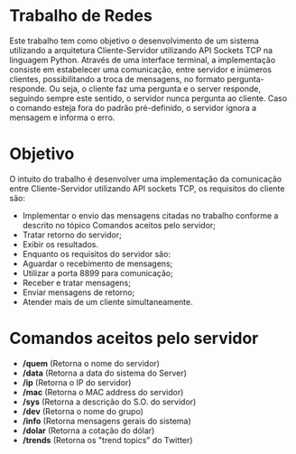 # Trabalho de Redes

Este trabalho tem como objetivo o desenvolvimento de um sistema utilizando a arquitetura Cliente-Servidor utilizando API Sockets TCP na linguagem Python. Através de uma interface terminal, a implementação consiste em estabelecer uma comunicação, entre servidor e inúmeros clientes, possibilitando a troca de mensagens, no formato pergunta-responde. Ou seja, o cliente faz uma pergunta e o server responde, seguindo sempre este sentido, o servidor nunca pergunta ao cliente. Caso o comando esteja fora do padrão pré-definido, o servidor ignora a mensagem e informa o erro.

# Objetivo
O intuito do trabalho é desenvolver uma implementação da comunicação entre Cliente-Servidor utilizando API sockets TCP, os requisitos do cliente são: 
- Implementar o envio das mensagens citadas no trabalho conforme a descrito no tópico Comandos aceitos pelo servidor; 
- Tratar retorno do servidor; 
- Exibir os resultados. 
- Enquanto os requisitos do servidor são: 
- Aguardar o recebimento de mensagens; 
- Utilizar a porta 8899 para comunicação; 
- Receber e tratar mensagens; 
- Enviar mensagens de retorno; 
- Atender mais de um cliente simultaneamente.

# Comandos aceitos pelo servidor
- **/quem**     (Retorna o nome do servidor)
- **/data**     (Retorna a data do sistema do Server)
- **/ip**       (Retorna o IP do servidor)
- **/mac**      (Retorna o MAC address do servidor)
- **/sys**      (Retorna a descrição do S.O. do servidor)
- **/dev**      (Retorna o nome do grupo)
- **/info**     (Retorna mensagens gerais do sistema)
- **/dolar**    (Retorna a cotação do dólar)
- **/trends**   (Retorna os "trend topics" do Twitter)
